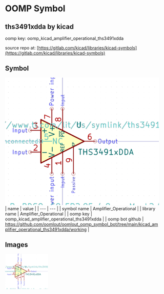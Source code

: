 # OOMP Symbol  
## ths3491xdda  by kicad  
  
oomp key: oomp_kicad_amplifier_operational_ths3491xdda  
  
source repo at: [https://gitlab.com/kicad/libraries/kicad-symbols](https://gitlab.com/kicad/libraries/kicad-symbols)  
## Symbol  
  
[![working.png](working_600.png)](working.png)  
| name | value | 
| --- | --- | 
| symbol name | Amplifier_Operational | 
| library name | Amplifier_Operational | 
| oomp key | oomp_kicad_amplifier_operational_ths3491xdda | 
| oomp bot github | https://github.com/oomlout/oomlout_oomp_symbol_bot/tree/main/kicad_amplifier_operational_ths3491xdda/working | 
## Images  
  
[![working.png](working_140.png)](working.png)  
